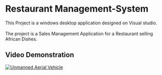 # Restaurant Management-System
This Project is a windows desktop application designed on Visual studio. <br></br>
The project is a Sales Management Application for a Restaurant selling African Dishes.
## Video Demonstration
[![Unmanned Aerial Vehicle](https://img.youtube.com/vi/UkhzCe-pSjk/0.jpg)](https://www.youtube.com/watch?v=UkhzCe-pSjk)

## 


